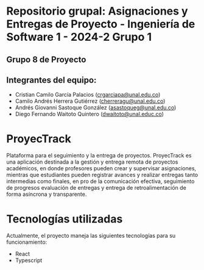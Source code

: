 
# Repositorio grupal: Asignaciones y Entregas de Proyecto - Ingeniería de Software 1 - 2024-2 Grupo 1

## Grupo 8 de Proyecto

## Integrantes del equipo:

* Cristian Camilo García Palacios (crgarciapa@unal.edu.co)
* Camilo Andrés Herrera Gutiérrez (cherreragu@unal.edu.co)
* Andrés Giovanni Sastoque González (asastoqueg@unal.edu.co)
* Diego Fernando Waitoto Quintero (dwaitoto@unal.educ.co)

# ProyecTrack

Plataforma para el seguimiento y la entrega de proyectos. ProyecTrack es una aplicación destinada a la gestión y entrega remota de proyectos académicos, en donde profesores pueden crear y supervisar asignaciones, mientras que estudiantes pueden registrar avances y realizar entregas tanto intermedias como finales, en pro de la comunicación efectiva, seguimiento de progresos evaluación de entregas y entrega de retroalimentación de forma asíncrona y transparente.


# Tecnologías utilizadas

Actualmente, el proyecto maneja las siguientes tecnologías para su funcionamiento:
- React
- Typescript